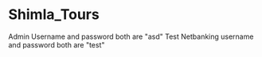 # Shimla_Tours
Admin Username and password both are "asd"
Test Netbanking username and password both are "test"
